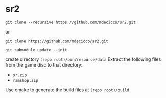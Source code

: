 # sr2

`git clone --recursive https://github.com/mdecicco/sr2.git`

or

`git clone https://github.com/mdecicco/sr2.git`

`git submodule update --init`


create directory `(repo root)/bin/resource/data`
Extract the following files from the game disc to that directory:
- `sr.zip`
- `ramshop.zip`

Use cmake to generate the build files at `(repo root)/build`
